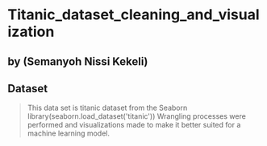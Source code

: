 # Titanic_dataset_cleaning_and_visualization
## by (Semanyoh Nissi Kekeli)


## Dataset

> This data set is titanic dataset from the Seaborn library(seaborn.load_dataset('titanic'))
> Wrangling processes were performed and visualizations made to make it better suited for a machine learning model.
